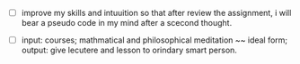 - [ ] improve my skills and intuuition so that after review the assignment, i will bear a pseudo code in my mind after a scecond thought.

- [ ] input: courses; mathmatical and philosophical meditation ~~ ideal form; output: give lecutere and lesson to orindary smart person.	
